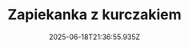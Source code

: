 ---
title: Zapiekanka z kurczakiem
level: Łatwy
slug: zapiekanka-z-kurczakiem
recomended: false
category: ciasta-i-torty
date: '2025-06-18T21:36:55.935Z'
calories: '137'
protein: '11'
fat: '5'
carbs: '12'
fiber: '5'
time: ' 1 godzina'
description: >-
  Zapiekanka z kurczakiem i makaronem to świetny pomysł na pyszny i bardzo
  prosty obiad dla całej rodziny. Zapraszam po mój ulubiony i sprawdzony przepis
  na to sycące danie.


  - tylko niezbędne składniki

  - idealna do późniejszego podgrzewania

  - dokładny opis wykonania wraz ze zdjęciami 
image: >-
  /images/recipes/ciasta-i-torty/zapiekanka-z-kurczakiem/hero_zapiekanka-z-kurczakiem_23362204-v-1080x1369.webp
ingredients: []
steps:
  - title: Zapiekanka makaronowa z kurczakiem
    description:
      - >-
        Do zapiekanki z kurczakiem wybrałam makaron pszenny świderki (fusilli z
        pszenicy durum), ale możesz też sięgnąć po makaron w kształcie kokardek,
        muszelek, rurek czy piórek. Do garnka wlej wodę i zagotuj. Na ugotowanie
        200 gramów suchego makaronu potrzebujesz 2 litry wody. Wodę posól
        dopiero, gdy zacznie się gotować. Do wrzątku wsyp płaską łyżeczkę soli.
        W garnku umieść makaron i gotuj al dente według zaleceń z opakowania. W
        trakcie gotowania zamieszaj makaron.
    image: >-
      /images/recipes/naleśniki i
      placki/zapiekanka-z-kurczakiem/step_0_zapiekanka-z-kurczakiem_23362204-v-1080x1369.webp
  - title: ''
    description:
      - >-
        Dwa filety z kurczaka (cała pierś) oczyść i pokrój w kostkę/kawałki nie
        większe niż 2 cm. Do miseczki z gotowym do smażenia mięsem dodaj trzy
        łyżeczki przyprawy gyros w proszku lub też skomponuj własną mieszankę
        łącząc ze sobą: sól, czosnek suszony, kolendrę młotkowaną, mielone
        ziarna gorczycy, sodką i ostrą paprykę, rozmaryn, oregano, tymianek,
        pieprz, kozieradkę. Całość wymieszaj i odstaw na bok, na około 20 minut.
        Do lodówki odkładasz miskę z mięsem w przyprawach tylko wtedy, gdy
        całość planujesz szykować dopiero za minimum 2 godziny. 
    image: >-
      /images/recipes/naleśniki i
      placki/zapiekanka-z-kurczakiem/step_1_zapiekanka-z-kurczakiem_23362162-v-1080x1447.webp
---
